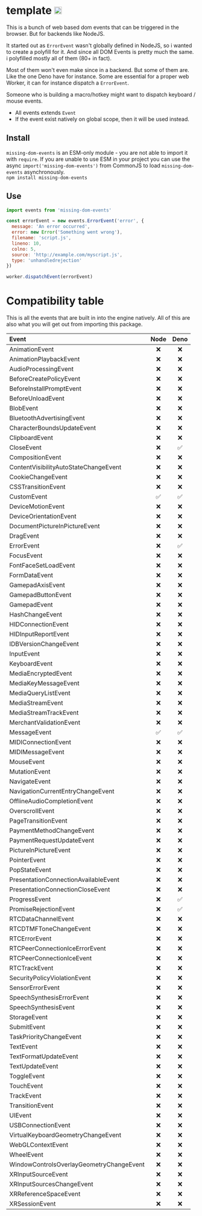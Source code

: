 # template <img src="https://user-images.githubusercontent.com/1148376/183421896-8fea5bef-6d32-4f49-ab6c-f2fe7e6ac4ab.svg" width="20px" height="20px" title="This package contains built-in JSDoc declarations (...works as equally well as d.ts)" alt="JSDoc icon, indicating that this package has built-in type declarations">

This is a bunch of web based dom events that can be triggered in the browser.
But for backends like NodeJS.

It started out as `ErrorEvent` wasn't globally defined in NodeJS, so i wanted
to create a polyfill for it. And since all DOM Events is pretty much the same.
i polyfilled mostly all of them (80+ in fact).

Most of them won't even make since in a backend. But some of them are. Like the
one Deno have for instance. Some are essential for a proper web Worker, it can
for instance dispatch a `ErrorEvent`.

Someone who is building a macro/hotkey might want to dispatch keyboard / mouse
events.

- All events extends `Event`
- If the event exist natively on global scope, then it will be used instead.

## Install

`missing-dom-events` is an ESM-only module - you are not able to import it with `require`. If you are unable to use ESM in your project you can use the async `import('missing-dom-events')` from CommonJS to load `missing-dom-events` asynchronously.<br>
`npm install missing-dom-events`

## Use

```js
import events from 'missing-dom-events'

const errorEvent = new events.ErrorEvent('error', {
  message: 'An error occurred',
  error: new Error('Something went wrong'),
  filename: 'script.js',
  lineno: 10,
  colno: 5,
  source: 'http://example.com/myscript.js',
  type: 'unhandledrejection'
})

worker.dispatchEvent(errorEvent)
```

# Compatibility table
This is all the events that are built in into the engine natively.
All of this are also what you will get out from importing this package.

| Event                                    | Node | Deno |
|:-----------------------------------------|:----:|:----:|
| AnimationEvent                            |  ❌  |  ❌  |
| AnimationPlaybackEvent                    |  ❌  |  ❌  |
| AudioProcessingEvent                      |  ❌  |  ❌  |
| BeforeCreatePolicyEvent                   |  ❌  |  ❌  |
| BeforeInstallPromptEvent                  |  ❌  |  ❌  |
| BeforeUnloadEvent                         |  ❌  |  ❌  |
| BlobEvent                                 |  ❌  |  ❌  |
| BluetoothAdvertisingEvent                 |  ❌  |  ❌  |
| CharacterBoundsUpdateEvent                |  ❌  |  ❌  |
| ClipboardEvent                            |  ❌  |  ❌  |
| CloseEvent                                |  ❌  |  ✅  |
| CompositionEvent                          |  ❌  |  ❌  |
| ContentVisibilityAutoStateChangeEvent     |  ❌  |  ❌  |
| CookieChangeEvent                         |  ❌  |  ❌  |
| CSSTransitionEvent                        |  ❌  |  ❌  |
| CustomEvent                               |  ✅  |  ✅  |
| DeviceMotionEvent                         |  ❌  |  ❌  |
| DeviceOrientationEvent                    |  ❌  |  ❌  |
| DocumentPictureInPictureEvent             |  ❌  |  ❌  |
| DragEvent                                 |  ❌  |  ❌  |
| ErrorEvent                                |  ❌  |  ✅  |
| FocusEvent                                |  ❌  |  ❌  |
| FontFaceSetLoadEvent                      |  ❌  |  ❌  |
| FormDataEvent                             |  ❌  |  ❌  |
| GamepadAxisEvent                          |  ❌  |  ❌  |
| GamepadButtonEvent                        |  ❌  |  ❌  |
| GamepadEvent                              |  ❌  |  ❌  |
| HashChangeEvent                           |  ❌  |  ❌  |
| HIDConnectionEvent                        |  ❌  |  ❌  |
| HIDInputReportEvent                       |  ❌  |  ❌  |
| IDBVersionChangeEvent                     |  ❌  |  ❌  |
| InputEvent                                |  ❌  |  ❌  |
| KeyboardEvent                             |  ❌  |  ❌  |
| MediaEncryptedEvent                       |  ❌  |  ❌  |
| MediaKeyMessageEvent                      |  ❌  |  ❌  |
| MediaQueryListEvent                       |  ❌  |  ❌  |
| MediaStreamEvent                          |  ❌  |  ❌  |
| MediaStreamTrackEvent                     |  ❌  |  ❌  |
| MerchantValidationEvent                   |  ❌  |  ❌  |
| MessageEvent                              |  ✅  |  ✅  |
| MIDIConnectionEvent                       |  ❌  |  ❌  |
| MIDIMessageEvent                          |  ❌  |  ❌  |
| MouseEvent                                |  ❌  |  ❌  |
| MutationEvent                             |  ❌  |  ❌  |
| NavigateEvent                             |  ❌  |  ❌  |
| NavigationCurrentEntryChangeEvent         |  ❌  |  ❌  |
| OfflineAudioCompletionEvent               |  ❌  |  ❌  |
| OverscrollEvent                           |  ❌  |  ❌  |
| PageTransitionEvent                       |  ❌  |  ❌  |
| PaymentMethodChangeEvent                  |  ❌  |  ❌  |
| PaymentRequestUpdateEvent                 |  ❌  |  ❌  |
| PictureInPictureEvent                     |  ❌  |  ❌  |
| PointerEvent                              |  ❌  |  ❌  |
| PopStateEvent                             |  ❌  |  ❌  |
| PresentationConnectionAvailableEvent      |  ❌  |  ❌  |
| PresentationConnectionCloseEvent          |  ❌  |  ❌  |
| ProgressEvent                             |  ❌  |  ✅  |
| PromiseRejectionEvent                     |  ❌  |  ✅  |
| RTCDataChannelEvent                       |  ❌  |  ❌  |
| RTCDTMFToneChangeEvent                    |  ❌  |  ❌  |
| RTCErrorEvent                             |  ❌  |  ❌  |
| RTCPeerConnectionIceErrorEvent            |  ❌  |  ❌  |
| RTCPeerConnectionIceEvent                 |  ❌  |  ❌  |
| RTCTrackEvent                             |  ❌  |  ❌  |
| SecurityPolicyViolationEvent              |  ❌  |  ❌  |
| SensorErrorEvent                          |  ❌  |  ❌  |
| SpeechSynthesisErrorEvent                 |  ❌  |  ❌  |
| SpeechSynthesisEvent                      |  ❌  |  ❌  |
| StorageEvent                              |  ❌  |  ❌  |
| SubmitEvent                               |  ❌  |  ❌  |
| TaskPriorityChangeEvent                   |  ❌  |  ❌  |
| TextEvent                                 |  ❌  |  ❌  |
| TextFormatUpdateEvent                     |  ❌  |  ❌  |
| TextUpdateEvent                           |  ❌  |  ❌  |
| ToggleEvent                               |  ❌  |  ❌  |
| TouchEvent                                |  ❌  |  ❌  |
| TrackEvent                                |  ❌  |  ❌  |
| TransitionEvent                           |  ❌  |  ❌  |
| UIEvent                                   |  ❌  |  ❌  |
| USBConnectionEvent                        |  ❌  |  ❌  |
| VirtualKeyboardGeometryChangeEvent        |  ❌  |  ❌  |
| WebGLContextEvent                         |  ❌  |  ❌  |
| WheelEvent                                |  ❌  |  ❌  |
| WindowControlsOverlayGeometryChangeEvent  |  ❌  |  ❌  |
| XRInputSourceEvent                        |  ❌  |  ❌  |
| XRInputSourcesChangeEvent                 |  ❌  |  ❌  |
| XRReferenceSpaceEvent                     |  ❌  |  ❌  |
| XRSessionEvent                            |  ❌  |  ❌  |
